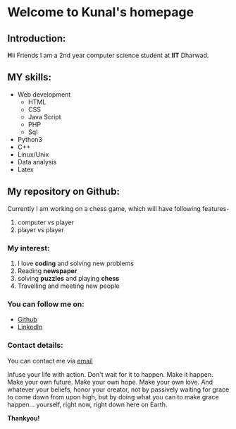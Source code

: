 # Welcome to **Kunal**'s homepage

## Introduction:
**H**ii Friends
I am a 2nd year computer science student at **IIT** Dharwad.


## MY skills:
* Web development
  * HTML
  * CSS
  * Java Script
  * PHP
  * Sql
* Python3
* C++
* Linux/Unix
* Data analysis
* Latex

## My repository on Github:
Currently I am working on a chess game, which will have following features-
1. computer vs player
1. player vs player

### My interest:
1. I love __coding__ and solving new problems
1. Reading **newspaper**
1. solving **puzzles** and playing **chess**
1. Travelling and meeting new people

### You can follow me on:
* [Github](http://github.com/kunalsingh2904)
* [LinkedIn](http://www.linkedin.com/in/kunal-kumar-66921116b)

### Contact details:
You can contact me via [email](170010012@iitdh.ac.in)


Infuse your life with action. Don't wait for it to happen. Make it happen. Make your own future. Make your own hope. Make your own love. And whatever your beliefs, honor your creator, not by passively waiting for grace to come down from upon high, but by doing what you can to make grace happen... yourself, right now, right down here on Earth.

**Thankyou!**





  






